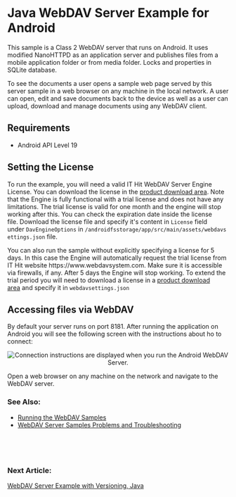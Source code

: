 
<h1 class="d-xl-block d-none">Java WebDAV Server Example for Android</h1>
<p><span>This sample is a Class 2 WebDAV server that runs on Android. It uses modified&nbsp;</span>NanoHTTPD as an application server and publishes files from a mobile application folder or from media folder. L<span>ocks and properties in SQLite database.</span></p>
<p><span>To see the documents a user opens a sample web page served by this server sample in a web browser on any machine in the local network. A user can&nbsp;open, edit and save documents back to the device as well as a user can upload, download and manage documents using any WebDAV client.</span></p>
<h2>Requirements</h2>
<ul>
<li>Android API Level 19</li>
</ul>
<h2>Setting the License</h2>
<p>To run the example, you will need a valid IT Hit WebDAV Server Engine License. You can download the license in&nbsp;the&nbsp;<a title="Download" href="https://www.webdavsystem.com/javaserver/download/">product download area</a>.&nbsp;Note that the Engine is fully functional with a trial license and does not have any limitations. The trial license is valid for one month and the engine will stop working after this. You can check the expiration date inside the license file.&nbsp;Download the license file and specify it's content in&nbsp;<code class="code">License</code>&nbsp;field under&nbsp;<code class="code">DavEngineOptions</code>&nbsp;in&nbsp;<code class="code">/androidfsstorage/app/src/main/assets/webdavsettings.json</code>&nbsp;file.</p>
<p>You can also run the sample&nbsp;without explicitly specifying a license&nbsp;for 5 days. In this case&nbsp;the&nbsp;Engine will automatically request the trial license from IT Hit website https://www.webdavsystem.com. Make sure it is accessible via firewalls, if any. After 5 days the Engine will stop working. To extend the trial period you will need to download a license in a&nbsp;<a title="Download" href="https://www.webdavsystem.com/javaserver/download/">product download area</a>&nbsp;and specify it in&nbsp;<code class="code">webdavsettings.json</code></p>
<h2>Accessing files via WebDAV</h2>
<p>By default your server runs on port 8181. After running the application on Android you will see the following screen with the instructions about ho to connect:</p>
<p style="text-align: center;"><img id="__mcenew" alt="Connection instructions are displayed when you run the Android WebDAV Server." src="https://www.webdavsystem.com/media/1653/androidwebdavserver.png" rel="111413"></p>
<p>Open a web browser on any machine on the network and navigate to the WebDAV server.&nbsp;</p>
<h3>See Also:</h3>
<ul>
<li><a title="Running" href="https://www.webdavsystem.com/javaserver/server_examples/running_webdav_samples/">Running the WebDAV Samples</a></li>
<li><a title="Troubleshooting" href="https://www.webdavsystem.com/javaserver/server_examples/troubleshooting/">WebDAV Server Samples Problems and Troubleshooting</a></li>
</ul>
<p>&nbsp;</p>
<p>&nbsp;</p>
<h3 class="para d-inline next-article-heading">Next Article:</h3>
<a title="WebDAV Server with Versioning Example, Java" href="https://www.webdavsystem.com/javaserver/server_examples/deltav_storage/">WebDAV Server Example with Versioning, Java</a>
